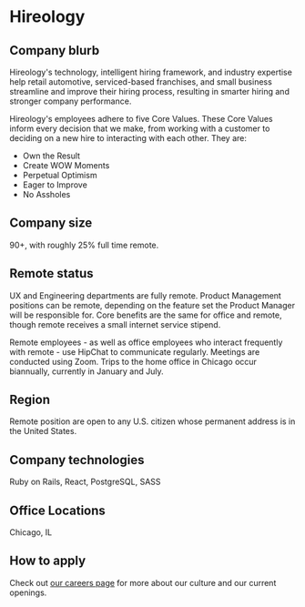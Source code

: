 # Hireology

## Company blurb

Hireology's technology, intelligent hiring framework, and industry expertise help retail automotive, serviced-based franchises, and small business streamline and improve their hiring process, resulting in smarter hiring and stronger company performance.

Hireology's employees adhere to five Core Values. These Core Values inform every decision that we make, from working with a customer to deciding on a new hire to interacting with each other. They are:
- Own the Result
- Create WOW Moments
- Perpetual Optimism
- Eager to Improve
- No Assholes

## Company size

90+, with roughly 25% full time remote.

## Remote status

UX and Engineering departments are fully remote. Product Management positions can be remote, depending on the feature set the Product Manager will be responsible for. Core benefits are the same for office and remote, though remote receives a small internet service stipend.

Remote employees - as well as office employees who interact frequently with remote - use HipChat to communicate regularly. Meetings are conducted using Zoom. Trips to the home office in Chicago occur biannually, currently in January and July.

## Region

Remote position are open to any U.S. citizen whose permanent address is in the United States.

## Company technologies

Ruby on Rails, React, PostgreSQL, SASS

## Office Locations

Chicago, IL

## How to apply

Check out [our careers page](https://hireoogy.com/careers) for more about our culture and our current openings.
